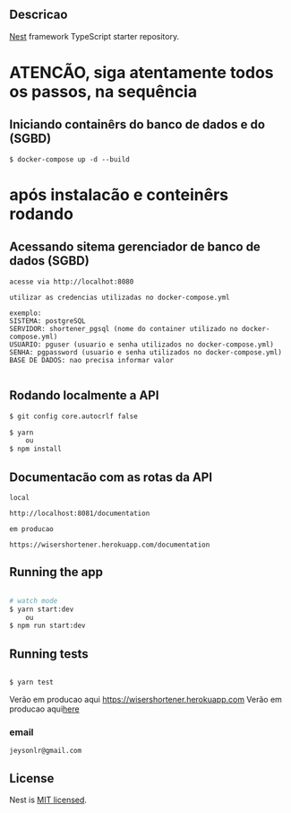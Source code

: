 ## Descricao

[Nest](https://github.com/nestjs/nest) framework TypeScript starter repository.

# ATENCÃO, siga atentamente todos os passos, na sequência

## Iniciando containêrs do banco de dados e do (SGBD)
```
$ docker-compose up -d --build

```
# após instalacão e conteinêrs rodando
## Acessando sitema gerenciador de banco de dados (SGBD)
```
acesse via http://localhot:8080

utilizar as credencias utilizadas no docker-compose.yml

exemplo:
SISTEMA: postgreSQL
SERVIDOR: shortener_pgsql (nome do container utilizado no docker-compose.yml)
USUARIO: pguser (usuario e senha utilizados no docker-compose.yml)
SENHA: pgpassword (usuario e senha utilizados no docker-compose.yml)
BASE DE DADOS: nao precisa informar valor


```

## Rodando localmente a API

```bash
$ git config core.autocrlf false

$ yarn
    ou
$ npm install
```

## Documentacão com as rotas da API
```
local

http://localhost:8081/documentation

em producao

https://wisershortener.herokuapp.com/documentation
```

## Running the app

```bash

# watch mode
$ yarn start:dev
    ou
$ npm run start:dev

```

## Running tests
```bash

$ yarn test
```


Verão em producao aqui  https://wisershortener.herokuapp.com
Verão em producao aqui[here](https://wisershortener.herokuapp.com)


### email
``
jeysonlr@gmail.com
``

## License

Nest is [MIT licensed](LICENSE).

